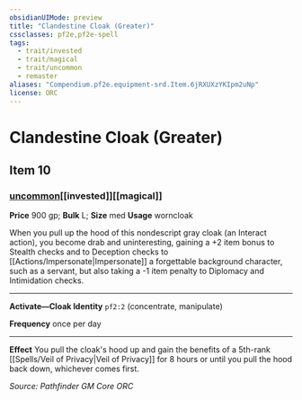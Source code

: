 ```yaml
---
obsidianUIMode: preview
title: "Clandestine Cloak (Greater)"
cssclasses: pf2e,pf2e-spell
tags:
  - trait/invested
  - trait/magical
  - trait/uncommon
  - remaster
aliases: "Compendium.pf2e.equipment-srd.Item.6jRXUXzYKIpm2uNp"
license: ORC
---
```

# Clandestine Cloak (Greater)
## Item 10
### [uncommon](uncommon "Uncommon Rarity Trait")[[invested]][[magical]]


**Price** 900 gp; 
**Bulk** L; **Size** med
**Usage** worncloak

When you pull up the hood of this nondescript gray cloak (an Interact action), you become drab and uninteresting, gaining a +2 item bonus to Stealth checks and to Deception checks to [[Actions/Impersonate|Impersonate]] a forgettable background character, such as a servant, but also taking a -1 item penalty to Diplomacy and Intimidation checks.

* * *

**Activate—Cloak Identity** `pf2:2` (concentrate, manipulate)

**Frequency** once per day

* * *

**Effect** You pull the cloak's hood up and gain the benefits of a 5th-rank [[Spells/Veil of Privacy|Veil of Privacy]] for 8 hours or until you pull the hood back down, whichever comes first.

*Source: Pathfinder GM Core*
*ORC*